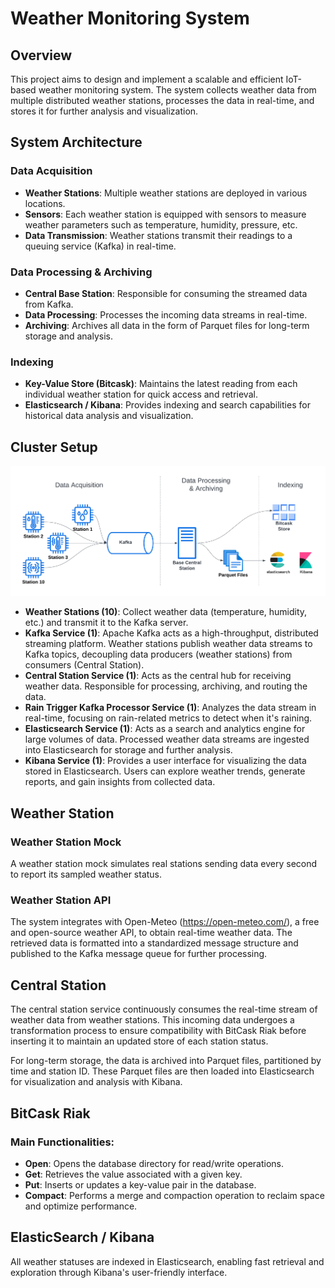 # Weather Monitoring System
## Overview
This project aims to design and implement a scalable and efficient IoT-based weather monitoring system. The system collects weather data from multiple distributed weather stations, processes the data in real-time, and stores it for further analysis and visualization.

## System Architecture
### Data Acquisition
- **Weather Stations**: Multiple weather stations are deployed in various locations.
- **Sensors**: Each weather station is equipped with sensors to measure weather parameters such as temperature, humidity, pressure, etc.
- **Data Transmission**: Weather stations transmit their readings to a queuing service (Kafka) in real-time.

### Data Processing & Archiving
- **Central Base Station**: Responsible for consuming the streamed data from Kafka.
- **Data Processing**: Processes the incoming data streams in real-time.
- **Archiving**: Archives all data in the form of Parquet files for long-term storage and analysis.

### Indexing
- **Key-Value Store (Bitcask)**: Maintains the latest reading from each individual weather station for quick access and retrieval.
- **Elasticsearch / Kibana**: Provides indexing and search capabilities for historical data analysis and visualization.

## Cluster Setup
![](architecture.png)

- **Weather Stations (10)**: Collect weather data (temperature, humidity, etc.) and transmit it to the Kafka server.
- **Kafka Service (1)**: Apache Kafka acts as a high-throughput, distributed streaming platform. Weather stations publish weather data streams to Kafka topics, decoupling data producers (weather stations) from consumers (Central Station).
- **Central Station Service (1)**: Acts as the central hub for receiving weather data. Responsible for processing, archiving, and routing the data.
- **Rain Trigger Kafka Processor Service (1)**: Analyzes the data stream in real-time, focusing on rain-related metrics to detect when it's raining.
- **Elasticsearch Service (1)**: Acts as a search and analytics engine for large volumes of data. Processed weather data streams are ingested into Elasticsearch for storage and further analysis.
- **Kibana Service (1)**: Provides a user interface for visualizing the data stored in Elasticsearch. Users can explore weather trends, generate reports, and gain insights from collected data.

## Weather Station
### Weather Station Mock
A weather station mock simulates real stations sending data every second to report its sampled weather status.

### Weather Station API
The system integrates with Open-Meteo (https://open-meteo.com/), a free and open-source weather API, to obtain real-time weather data. The retrieved data is formatted into a standardized message structure and published to the Kafka message queue for further processing.

## Central Station
The central station service continuously consumes the real-time stream of weather data from weather stations. This incoming data undergoes a transformation process to ensure compatibility with BitCask Riak before inserting it to maintain an updated store of each station status.

For long-term storage, the data is archived into Parquet files, partitioned by time and station ID. These Parquet files are then loaded into Elasticsearch for visualization and analysis with Kibana.

## BitCask Riak
### Main Functionalities:
- **Open**: Opens the database directory for read/write operations.
- **Get**: Retrieves the value associated with a given key.
- **Put**: Inserts or updates a key-value pair in the database.
- **Compact**: Performs a merge and compaction operation to reclaim space and optimize performance.

## ElasticSearch / Kibana
All weather statuses are indexed in Elasticsearch, enabling fast retrieval and exploration through Kibana's user-friendly interface.
